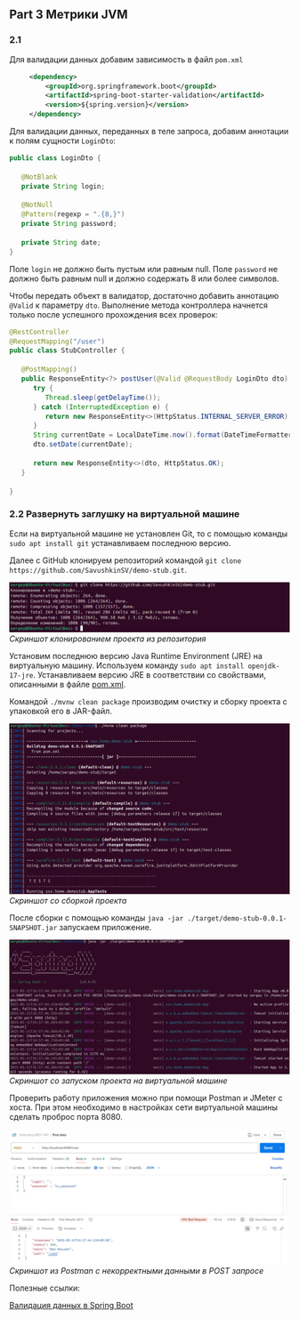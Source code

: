 ## Part 3 Метрики JVM

### 2.1

Для валидации данных добавим зависимость в файл `pom.xml`

```xml
     <dependency>
         <groupId>org.springframework.boot</groupId>
         <artifactId>spring-boot-starter-validation</artifactId>
         <version>${spring.version}</version>
     </dependency>
```

Для валидации данных, переданных в теле запроса, добавим аннотации к полям сущности `LoginDto`:

```java
public class LoginDto {

   @NotBlank
   private String login;

   @NotNull
   @Pattern(regexp = ".{8,}")
   private String password;

   private String date;
}
```

Поле `login` не должно быть пустым или равным null. Поле `password` не должно быть равным null и должно содержать 8 или более символов.


Чтобы передать объект в валидатор, достаточно добавить аннотацию `@Valid` к параметру `dto`. Выполнение метода контроллера начнется только после успешного прохождения всех проверок:

```java
@RestController
@RequestMapping("/user")
public class StubController {

   @PostMapping()
   public ResponseEntity<?> postUser(@Valid @RequestBody LoginDto dto) {
      try {
         Thread.sleep(getDelayTime());
      } catch (InterruptedException e) {
         return new ResponseEntity<>(HttpStatus.INTERNAL_SERVER_ERROR);
      }
      String currentDate = LocalDateTime.now().format(DateTimeFormatter.ofPattern("yyyy-MM-dd HH:mm:ss"));
      dto.setDate(currentDate);

      return new ResponseEntity<>(dto, HttpStatus.OK);
   }
    
}
```

### 2.2 Развернуть заглушку на виртуальной машине

Если на виртуальной машине не установлен Git, то с помощью команды `sudo apt install git` устанавливаем последнюю версию.

Далее с GitHub клонируем репозиторий командой `git clone https://github.com/SavushkinSV/demo-stub.git`.

![part_3_01](images/part_3_01.png "Скриншот клонированием проекта из репозитория") \
*Скриншот клонированием проекта из репозитория*

Установим последнюю версию Java Runtime Environment (JRE) на виртуальную машину. Используем команду `sudo apt install openjdk-17-jre`.
Устанавливаем версию JRE в соответствии со свойствами, описанными в файле [pom.xml](../pom.xml).

Командой `./mvnw clean package` производим очистку и сборку проекта с упаковкой его в JAR-файл.

![part_3_02](images/part_3_02.png "Скриншот со сборкой проекта") \
*Скриншот со сборкой проекта*

После сборки с помощью команды `java -jar ./target/demo-stub-0.0.1-SNAPSHOT.jar` запускаем приложение.

![part_3_03](images/part_3_03.png "Скриншот со запуском проекта на виртуальной машине") \
*Скриншот со запуском проекта на виртуальной машине*

Проверить работу приложения можно при помощи Postman и JMeter с хоста. При этом необходимо в настройках сети виртуальной машины сделать проброс порта 8080.

![part_3_04](images/part_3_04.png "Скриншот из Postman с некорректными данными в POST запросе") \
*Скриншот из Postman с некорректными данными в POST запросе*

Полезные ссылки:

[Валидация данных в Spring Boot](https://struchkov.dev/blog/ru/spring-boot-validation/)